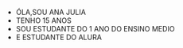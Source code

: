 * ÓLA,SOU ANA JULIA
* TENHO 15 ANOS
* SOU ESTUDANTE DO 1 ANO DO ENSINO MEDIO
* E ESTUDANTE DO ALURA 
